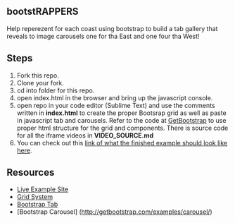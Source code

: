 

## bootstRAPPERS

Help reperezent for each coast using bootstrap to build a tab gallery that reveals to image carousels one for tha East and one four tha West!

## Steps

1. Fork this repo.
2. Clone your fork.
3. cd into folder for this repo.
4. open index.html in the browser and bring up the javascript console.
5. open repo in your code editor (Sublime Text) and use the comments written in **index.html** to create the proper Bootsrap grid as well as paste in javascript tab and carousels. Refer to the code at [GetBootstrap](http://getbootstrap.com) to use proper html structure for the grid and components. There is source code for all the iframe videos in **VIDEO_SOURCE.md**
6. You can check out this [link of what the finished example should look like here](http://learn-co-curriculum.github.io/fe-bootstRAPPERS/).

## Resources
- [Live Example Site](http://learn-co-curriculum.github.io/fe-bootstRAPPERS/)
- [Grid System](http://getbootstrap.com/css/#grid)
- [Bootstrap Tab](http://getbootstrap.com/javascript/#tabs)
- [Bootstrap Carousel] (http://getbootstrap.com/examples/carousel/)
